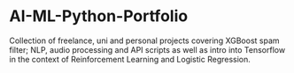 # AI-ML-Python-Portfolio
Collection of freelance, uni and personal projects covering XGBoost spam filter; NLP, audio processing and API scripts as well as intro into Tensorflow in the context of Reinforcement Learning and Logistic Regression.
